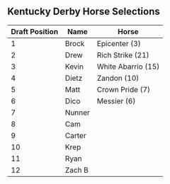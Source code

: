 ## Kentucky Derby Horse Selections

| Draft Position| Name | Horse 
| ----------- | ----------- | -----------------
| 1           | Brock       | Epicenter (3)
| 2           | Drew        | Rich Strike (21)
| 3           | Kevin       | White Abarrio (15)
| 4           | Dietz       | Zandon (10)
| 5           | Matt        | Crown Pride (7)
| 6           | Dico        | Messier (6)
| 7           | Nunner      | 
| 8           | Cam         | 
| 9           | Carter      | 
| 10          | Krep        | 
| 11          | Ryan        | 
| 12          | Zach B      | 

